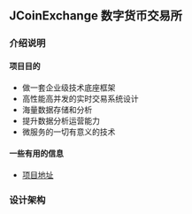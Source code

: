 ## JCoinExchange 数字货币交易所

### 介绍说明

#### 项目目的
- 做一套企业级技术底座框架
- 高性能高并发的实时交易系统设计
- 海量数据存储和分析
- 提升数据分析运营能力
- 微服务的一切有意义的技术

#### 一些有用的信息 
- [项目地址](https://gitee.com/newbiwtan/JCoinExchange)

### 设计架构

 